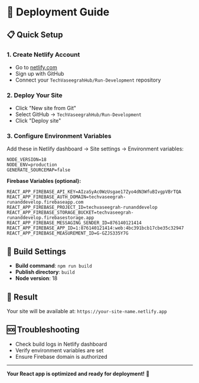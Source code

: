 # 🚀 Deployment Guide

## 📋 **Quick Setup**

### **1. Create Netlify Account**
- Go to [netlify.com](https://netlify.com)
- Sign up with GitHub
- Connect your `TechVaseegrahHub/Run-Development` repository

### **2. Deploy Your Site**
- Click "New site from Git"
- Select GitHub → `TechVaseegrahHub/Run-Development`
- Click "Deploy site"

### **3. Configure Environment Variables**
Add these in Netlify dashboard → Site settings → Environment variables:

```
NODE_VERSION=18
NODE_ENV=production
GENERATE_SOURCEMAP=false
```

**Firebase Variables (optional):**
```
REACT_APP_FIREBASE_API_KEY=AIzaSyAc0WzUsgae17Zyo4dN3WfuBIvgpVBrTQA
REACT_APP_FIREBASE_AUTH_DOMAIN=techvaseegrah-runanddevelop.firebaseapp.com
REACT_APP_FIREBASE_PROJECT_ID=techvaseegrah-runanddevelop
REACT_APP_FIREBASE_STORAGE_BUCKET=techvaseegrah-runanddevelop.firebasestorage.app
REACT_APP_FIREBASE_MESSAGING_SENDER_ID=876140121414
REACT_APP_FIREBASE_APP_ID=1:876140121414:web:4bc391bcb17cbe35c32947
REACT_APP_FIREBASE_MEASUREMENT_ID=G-GZJS335Y7G
```

## 🔧 **Build Settings**
- **Build command**: `npm run build`
- **Publish directory**: `build`
- **Node version**: 18

## 🎯 **Result**
Your site will be available at: `https://your-site-name.netlify.app`

## 🆘 **Troubleshooting**
- Check build logs in Netlify dashboard
- Verify environment variables are set
- Ensure Firebase domain is authorized

---

**Your React app is optimized and ready for deployment!** 🎉
